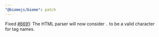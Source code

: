 ```yaml
---
"@biomejs/biome": patch
---
```


Fixed [#6691](https://github.com/biomejs/biome/issues/6691): The HTML parser will now consider `.` to be a valid character for tag names.
